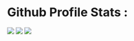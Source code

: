 # Github Profile Stats :
![](https://github-profile-summary-cards.vercel.app/api/cards/profile-details?username=hemang-2001&theme=dracula)
![](https://github-profile-summary-cards.vercel.app/api/cards/stats?username=hemang-2001&theme=dracula)
![](https://github-profile-summary-cards.vercel.app/api/cards/productive-time?username=hemang-2001&theme=dracula)
